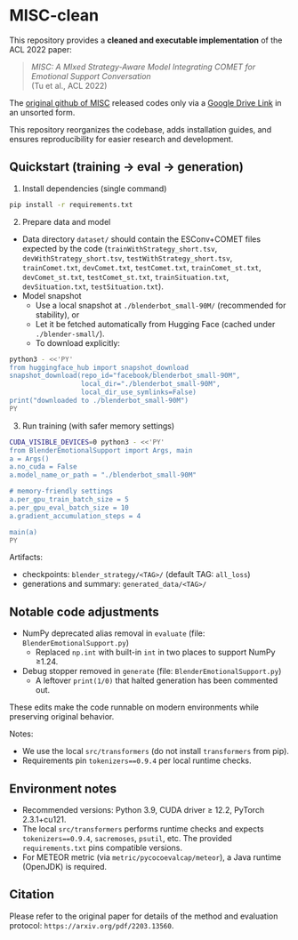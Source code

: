 # MISC-clean

This repository provides a **cleaned and executable implementation** of the ACL 2022 paper:

> *MISC: A MIxed Strategy-Aware Model Integrating COMET for Emotional Support Conversation*  
> (Tu et al., ACL 2022)

The [original github of MISC](https://github.com/morecry/MISC) released codes only via a [Google Drive Link](https://drive.google.com/file/d/1QX4_QhYpoF5k-LeX6s2OfD65CdkEHo7x/view) in an unsorted form.  

This repository reorganizes the codebase, adds installation guides, and ensures reproducibility for easier research and development.


## Quickstart (training → eval → generation)

1) Install dependencies (single command)

```bash
pip install -r requirements.txt
```

2) Prepare data and model

- Data directory `dataset/` should contain the ESConv+COMET files expected by the code
  (`trainWithStrategy_short.tsv`, `devWithStrategy_short.tsv`, `testWithStrategy_short.tsv`,
  `trainComet.txt`, `devComet.txt`, `testComet.txt`, `trainComet_st.txt`, `devComet_st.txt`, `testComet_st.txt`,
  `trainSituation.txt`, `devSituation.txt`, `testSituation.txt`).
- Model snapshot
  - Use a local snapshot at `./blenderbot_small-90M/` (recommended for stability), or
  - Let it be fetched automatically from Hugging Face (cached under `./blender-small/`).
  - To download explicitly:

```bash
python3 - <<'PY'
from huggingface_hub import snapshot_download
snapshot_download(repo_id="facebook/blenderbot_small-90M",
                  local_dir="./blenderbot_small-90M",
                  local_dir_use_symlinks=False)
print("downloaded to ./blenderbot_small-90M")
PY
```

3) Run training (with safer memory settings)

```bash
CUDA_VISIBLE_DEVICES=0 python3 - <<'PY'
from BlenderEmotionalSupport import Args, main
a = Args()
a.no_cuda = False
a.model_name_or_path = "./blenderbot_small-90M"  

# memory-friendly settings
a.per_gpu_train_batch_size = 5
a.per_gpu_eval_batch_size = 10
a.gradient_accumulation_steps = 4

main(a)
PY
```

Artifacts:
- checkpoints: `blender_strategy/<TAG>/` (default TAG: `all_loss`)
- generations and summary: `generated_data/<TAG>/`


## Notable code adjustments

- NumPy deprecated alias removal in `evaluate` (file: `BlenderEmotionalSupport.py`)
  - Replaced `np.int` with built-in `int` in two places to support NumPy ≥1.24.
- Debug stopper removed in `generate` (file: `BlenderEmotionalSupport.py`)
  - A leftover `print(1/0)` that halted generation has been commented out.

These edits make the code runnable on modern environments while preserving original behavior.

Notes:
- We use the local `src/transformers` (do not install `transformers` from pip).
- Requirements pin `tokenizers==0.9.4` per local runtime checks.


## Environment notes

- Recommended versions: Python 3.9, CUDA driver ≥ 12.2, PyTorch 2.3.1+cu121.
- The local `src/transformers` performs runtime checks and expects `tokenizers==0.9.4`, `sacremoses`, `psutil`, etc. The provided `requirements.txt` pins compatible versions.
- For METEOR metric (via `metric/pycocoevalcap/meteor`), a Java runtime (OpenJDK) is required.


## Citation

Please refer to the original paper for details of the method and evaluation protocol: `https://arxiv.org/pdf/2203.13560`.
